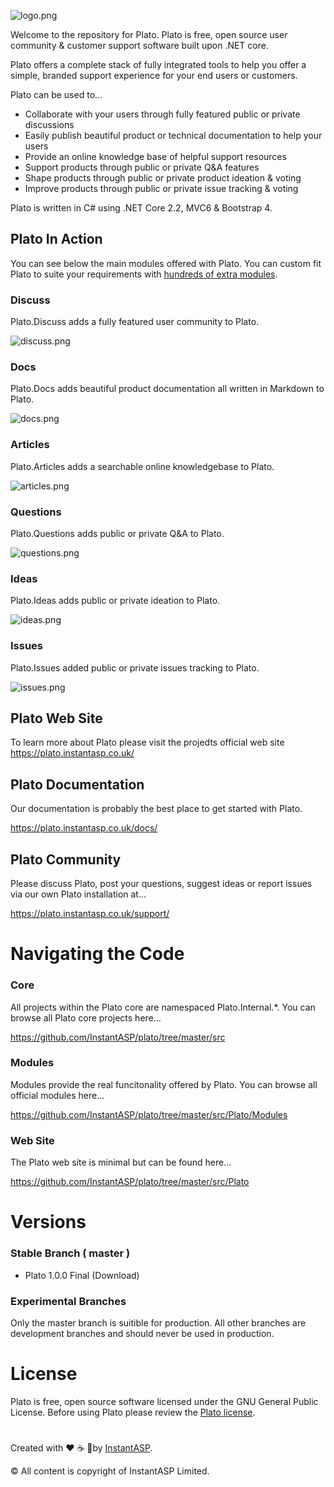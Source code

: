 
![logo.png](https://plato.instantasp.co.uk/plato.site/content/images/logo-text.png)

Welcome to the repository for Plato. Plato is free, open source user community & customer support software built upon .NET core.

Plato offers a complete stack of fully integrated tools to help you offer a simple, branded support experience for your end users or customers.

Plato can be used to...

- Collaborate with your users through fully featured public or private discussions
- Easily publish beautiful product or technical documentation to help your users
- Provide an online knowledge base of helpful support resources
- Support products through public or private Q&A features
- Shape products through public or private product ideation & voting
- Improve products through public or private issue tracking & voting

Plato is written in C# using .NET Core 2.2, MVC6 & Bootstrap 4.

## Plato In Action

You can see below the main modules offered with Plato. You can custom fit Plato to suite your requirements with [hundreds of extra modules](https://plato.instantasp.co.uk/modules).

### Discuss

Plato.Discuss adds a fully featured user community to Plato.

![discuss.png](https://plato.instantasp.co.uk/plato.site/content/images/discuss.png)

### Docs

Plato.Docs adds beautiful product documentation all written in Markdown to Plato.

![docs.png](https://plato.instantasp.co.uk/plato.site/content/images/docs.png)

### Articles

Plato.Articles adds a searchable online knowledgebase to Plato.

![articles.png](https://plato.instantasp.co.uk/plato.site/content/images/articles.png)

### Questions

Plato.Questions adds public or private Q&A to Plato.

![questions.png](https://plato.instantasp.co.uk/plato.site/content/images/questions.png)

### Ideas

Plato.Ideas adds public or private ideation to Plato.

![ideas.png](https://plato.instantasp.co.uk/plato.site/content/images/ideas.png)

### Issues

Plato.Issues added public or private issues tracking to Plato.

![issues.png](https://plato.instantasp.co.uk/plato.site/content/images/issues.png)

## Plato Web Site

To learn more about Plato please visit the projedts official web site https://plato.instantasp.co.uk/

## Plato Documentation

Our documentation is probably the best place to get started with Plato.

https://plato.instantasp.co.uk/docs/

## Plato Community

Please discuss Plato, post your questions, suggest ideas or report issues via our own Plato installation at...

https://plato.instantasp.co.uk/support/


# Navigating the Code

### Core

All projects within the Plato core are namespaced Plato.Internal.*. You can browse all Plato core projects here...

https://github.com/InstantASP/plato/tree/master/src

### Modules

Modules provide the real funcitonality offered by Plato. You can browse all official modules here...

https://github.com/InstantASP/plato/tree/master/src/Plato/Modules

### Web Site

The Plato web site is minimal but can be found here...

https://github.com/InstantASP/plato/tree/master/src/Plato

# Versions

### Stable Branch ( master )

- Plato 1.0.0 Final (Download)

### Experimental Branches

Only the master branch is suitible for production. All other branches are development branches and should never be used in production.

# License

Plato is free, open source software licensed under the GNU General Public License. Before using Plato please review the [Plato license](https://plato.instantasp.co.uk/docs/d/46/licensing).

# 

Created with ❤️ ☕ 🍕by [InstantASP](https://www.instantasp.co.uk/).

&copy; All content is copyright of InstantASP Limited.
